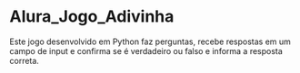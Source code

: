 # Alura_Jogo_Adivinha
Este jogo desenvolvido em Python faz perguntas, recebe respostas em um campo de input e confirma se é verdadeiro ou falso e informa a resposta correta.
